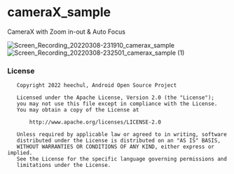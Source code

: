 # cameraX_sample
CameraX with Zoom in-out & Auto Focus 

![Screen_Recording_20220308-231910_camerax_sample](https://user-images.githubusercontent.com/31720024/157257005-53ffe409-f4d3-4293-99ca-81a1c6d37a52.gif)
![Screen_Recording_20220308-232501_camerax_sample (1)](https://user-images.githubusercontent.com/31720024/157258432-f1024a7b-2ce5-4fb9-8982-582948327322.gif)


### License
```
   Copyright 2022 heechul, Android Open Source Project

   Licensed under the Apache License, Version 2.0 (the "License");
   you may not use this file except in compliance with the License.
   You may obtain a copy of the License at

       http://www.apache.org/licenses/LICENSE-2.0

   Unless required by applicable law or agreed to in writing, software
   distributed under the License is distributed on an "AS IS" BASIS,
   WITHOUT WARRANTIES OR CONDITIONS OF ANY KIND, either express or implied.
   See the License for the specific language governing permissions and
   limitations under the License.
   ```
